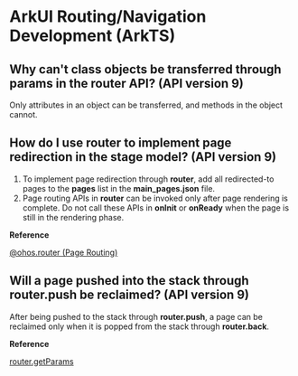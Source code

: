 # ArkUI Routing/Navigation Development (ArkTS)

## Why can't class objects be transferred through params in the router API? (API version 9)

Only attributes in an object can be transferred, and methods in the object cannot.

## How do I use router to implement page redirection in the stage model? (API version 9)

1.  To implement page redirection through **router**, add all redirected-to pages to the **pages** list in the **main\_pages.json** file.
2.  Page routing APIs in **router** can be invoked only after page rendering is complete. Do not call these APIs in **onInit** or **onReady** when the page is still in the rendering phase.

**Reference**

[@ohos.router (Page Routing)](../reference/apis/js-apis-router.md)


## Will a page pushed into the stack through router.push be reclaimed? (API version 9)

After being pushed to the stack through **router.push**, a page can be reclaimed only when it is popped from the stack through **router.back**.

**Reference**

[router.getParams](../reference/apis/js-apis-router.md#routergetparams)